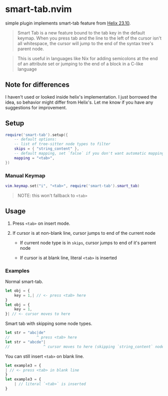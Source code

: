 # smart-tab.nvim

simple plugin implements smart-tab feature from [Helix
23.10](https://helix-editor.com/news/release-23-10-highlights/#smart-tab).

> Smart Tab is a new feature bound to the tab key in the default keymap.
> When you press tab and the line to the left of the cursor isn't all
> whitespace, the cursor will jump to the end of the syntax tree's
> parent node.

> This is useful in languages like Nix for adding semicolons at the end
> of an attribute set or jumping to the end of a block in a C-like
> language

## Note for differences

I haven't used or looked inside helix's implementation. I just borrowed
the idea, so behavior might differ from Helix's. Let me know if you have
any suggestions for improvement.

## Setup

```lua
require('smart-tab').setup({
    -- default options:
    -- list of tree-sitter node types to filter
    skips = { "string_content" },
    -- default mapping, set `false` if you don't want automatic mapping
    mapping = "<tab>",
})
```

### Manual Keymap

```lua
vim.keymap.set("i", "<tab>", require('smart-tab').smart_tab)
```

> NOTE: this won't fallback to `<tab>`

## Usage

1.  Press `<tab>` on insert mode.

2.  If cursor is at non-blank line, cursor jumps to end of the current
    node

    - If current node type is in `skips`, cursor jumps to end of it's
      parrent node

    - If cursor is at blank line, literal `<tab>` is inserted

### Examples

Normal smart-tab.

```javascript
let obj = {
    key = 1,| // <- press <tab> here
}
let obj = {
    key = 1,
}| // <- cursor moves to here
```

Smart tab with skipping some node types.

```javascript
let str = "abc|de"
//            ^ press <tab> here
let str = "abcde"|
//               ^ cursor moves to here (skipping `string_content` node)
```

You can still insert `<tab>` on blank line.

```javascript
let example3 = {
| // <- press <tab> in blank line
}
let example3 = {
    | // literal `<tab>` is inserted
}
```
